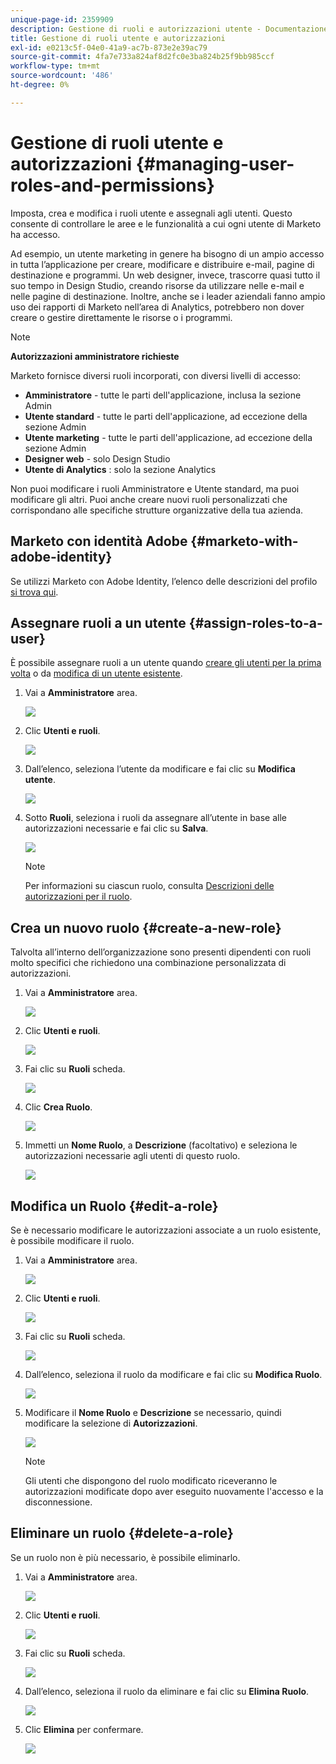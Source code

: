 ```yaml
---
unique-page-id: 2359909
description: Gestione di ruoli e autorizzazioni utente - Documentazione di Marketo - Documentazione del prodotto
title: Gestione di ruoli utente e autorizzazioni
exl-id: e0213c5f-04e0-41a9-ac7b-873e2e39ac79
source-git-commit: 4fa7e733a824af8d2fc0e3ba824b25f9bb985ccf
workflow-type: tm+mt
source-wordcount: '486'
ht-degree: 0%

---
```


# Gestione di ruoli utente e autorizzazioni {#managing-user-roles-and-permissions}

Imposta, crea e modifica i ruoli utente e assegnali agli utenti. Questo consente di controllare le aree e le funzionalità a cui ogni utente di Marketo ha accesso.

Ad esempio, un utente marketing in genere ha bisogno di un ampio accesso in tutta l’applicazione per creare, modificare e distribuire e-mail, pagine di destinazione e programmi. Un web designer, invece, trascorre quasi tutto il suo tempo in Design Studio, creando risorse da utilizzare nelle e-mail e nelle pagine di destinazione. Inoltre, anche se i leader aziendali fanno ampio uso dei rapporti di Marketo nell’area di Analytics, potrebbero non dover creare o gestire direttamente le risorse o i programmi.

>[!NOTE]
>
>**Autorizzazioni amministratore richieste**

Marketo fornisce diversi ruoli incorporati, con diversi livelli di accesso:

* **Amministratore** - tutte le parti dell&#39;applicazione, inclusa la sezione Admin
* **Utente standard** - tutte le parti dell&#39;applicazione, ad eccezione della sezione Admin
* **Utente marketing** - tutte le parti dell&#39;applicazione, ad eccezione della sezione Admin
* **Designer web** - solo Design Studio
* **Utente di Analytics** : solo la sezione Analytics

Non puoi modificare i ruoli Amministratore e Utente standard, ma puoi modificare gli altri. Puoi anche creare nuovi ruoli personalizzati che corrispondano alle specifiche strutture organizzative della tua azienda.

## Marketo con identità Adobe {#marketo-with-adobe-identity}

Se utilizzi Marketo con Adobe Identity, l’elenco delle descrizioni del profilo [si trova qui](/help/marketo/product-docs/administration/marketo-with-adobe-identity/adobe-identity-management-overview.md#profile-levels).

## Assegnare ruoli a un utente {#assign-roles-to-a-user}

È possibile assegnare ruoli a un utente quando [creare gli utenti per la prima volta](/help/marketo/product-docs/administration/users-and-roles/create-delete-edit-and-change-a-user-role.md) o da [modifica di un utente esistente](/help/marketo/product-docs/administration/users-and-roles/managing-marketo-users.md).

1. Vai a **Amministratore** area.

   ![](assets/managing-user-roles-and-permissions-1.png)

1. Clic **Utenti e ruoli**.

   ![](assets/managing-user-roles-and-permissions-2.png)

1. Dall’elenco, seleziona l’utente da modificare e fai clic su **Modifica utente**.

   ![](assets/managing-user-roles-and-permissions-3.png)

1. Sotto **Ruoli**, seleziona i ruoli da assegnare all’utente in base alle autorizzazioni necessarie e fai clic su **Salva**.

   ![](assets/managing-user-roles-and-permissions-4.png)

   >[!NOTE]
   >
   >Per informazioni su ciascun ruolo, consulta [Descrizioni delle autorizzazioni per il ruolo](/help/marketo/product-docs/administration/users-and-roles/descriptions-of-role-permissions.md).

## Crea un nuovo ruolo {#create-a-new-role}

Talvolta all’interno dell’organizzazione sono presenti dipendenti con ruoli molto specifici che richiedono una combinazione personalizzata di autorizzazioni.

1. Vai a **Amministratore** area.

   ![](assets/managing-user-roles-and-permissions-5.png)

1. Clic **Utenti e ruoli**.

   ![](assets/managing-user-roles-and-permissions-6.png)

1. Fai clic su **Ruoli** scheda.

   ![](assets/managing-user-roles-and-permissions-7.png)

1. Clic **Crea Ruolo**.

   ![](assets/managing-user-roles-and-permissions-8.png)

1. Immetti un **Nome Ruolo**, a **Descrizione** (facoltativo) e seleziona le autorizzazioni necessarie agli utenti di questo ruolo.

   ![](assets/managing-user-roles-and-permissions-9.png)

## Modifica un Ruolo {#edit-a-role}

Se è necessario modificare le autorizzazioni associate a un ruolo esistente, è possibile modificare il ruolo.

1. Vai a **Amministratore** area.

   ![](assets/managing-user-roles-and-permissions-10.png)

1. Clic **Utenti e ruoli**.

   ![](assets/managing-user-roles-and-permissions-11.png)

1. Fai clic su **Ruoli** scheda.

   ![](assets/managing-user-roles-and-permissions-12.png)

1. Dall’elenco, seleziona il ruolo da modificare e fai clic su **Modifica Ruolo**.

   ![](assets/managing-user-roles-and-permissions-13.png)

1. Modificare il **Nome Ruolo** e **Descrizione** se necessario, quindi modificare la selezione di **Autorizzazioni**.

   ![](assets/managing-user-roles-and-permissions-14.png)

   >[!NOTE]
   >
   >Gli utenti che dispongono del ruolo modificato riceveranno le autorizzazioni modificate dopo aver eseguito nuovamente l&#39;accesso e la disconnessione.

## Eliminare un ruolo {#delete-a-role}

Se un ruolo non è più necessario, è possibile eliminarlo.

1. Vai a **Amministratore** area.

   ![](assets/managing-user-roles-and-permissions-15.png)

1. Clic **Utenti e ruoli**.

   ![](assets/managing-user-roles-and-permissions-16.png)

1. Fai clic su **Ruoli** scheda.

   ![](assets/managing-user-roles-and-permissions-17.png)

1. Dall’elenco, seleziona il ruolo da eliminare e fai clic su **Elimina Ruolo**.

   ![](assets/managing-user-roles-and-permissions-18.png)

1. Clic **Elimina** per confermare.

   ![](assets/managing-user-roles-and-permissions-19.png)
